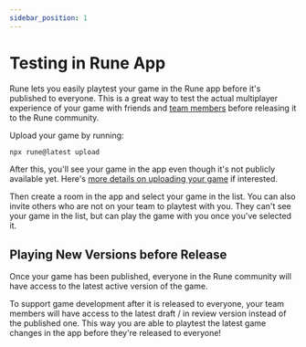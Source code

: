 ```yaml
---
sidebar_position: 1
---
```


# Testing in Rune App

Rune lets you easily playtest your game in the Rune app before it's published to everyone. This is a great way to test the actual multiplayer experience of your game with friends and [team members](../publishing/collaboration#team-roles) before releasing it to the Rune community.

Upload your game by running: 

```sh
npx rune@latest upload
```
After this, you'll see your game in the app even though it's not publicly available yet. Here's [more details on uploading your game](../publishing/publishing-your-game.md) if interested.

Then create a room in the app and select your game in the list. You can also invite others who are not on your team to playtest with you. They can't see your game in the list, but can play the game with you once you've selected it.

## Playing New Versions before Release

Once your game has been published, everyone in the Rune community will have access to the latest active version of the game.

To support game development after it is released to everyone, your team members will have access to the latest draft / in review version instead of the published one. This way you are able to playtest the latest game changes in the app before they're released to everyone!